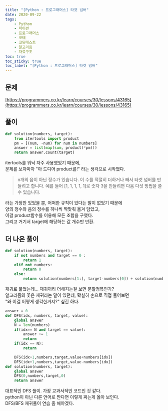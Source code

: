 ```yaml
---
title: "[Python : 프로그래머스] 타겟 넘버"
date: 2020-09-22
tags:
    - Python
    - 파이썬
    - 프로그래머스
    - 코테
    - 코딩테스트
    - 알고리즘
    - 자료구조
toc: true
toc_sticky: true
toc_label: "[Python : 프로그래머스] 타겟 넘버"
---
```

## 문제
[https://programmers.co.kr/learn/courses/30/lessons/43165](https://programmers.co.kr/learn/courses/30/lessons/43165)
## 풀이
```python
def solution(numbers, target):
    from itertools import product
    pm = [(num, -num) for num in numbers]
    answer = list(map(sum, product(*pm)))
    return answer.count(target)
```
itertools를 워낙 자주 사용했었기 때문에,  
문제를 보자마자 "아 드디어 product를!" 라는 생각으로 시작했다.  

> n개의 음이 아닌 정수가 있습니다. 이 수를 적절히 더하거나 빼서 타겟 넘버를 만들려고 합니다. 예를 들어 [1, 1, 1, 1, 1]로 숫자 3을 만들려면 다음 다섯 방법을 쓸 수 있습니다.

라는 가정만 있었을 뿐, 어떠한 규칙이 있다는 말이 없었기 때문에  
양의 정수와 음의 정수를 하나씩 짝맞춰 옮겨 담았고,  
이걸 product함수를 이용해 모든 조합을 구했다.  
그리고 거기서 target에 해당하는 값 개수만 반환.  
  
## 더 나은 풀이
```python
def solution(numbers, target):
    if not numbers and target == 0 :
        return 1
    elif not numbers:
        return 0
    else:
        return solution(numbers[1:], target-numbers[0]) + solution(numbers[1:], target+numbers[0])
```
재귀로 풀었는데... 재귀끼리 더해지는걸 보면 분할정복인가?  
알고리즘의 꽃은 재귀라는 말이 있던데, 확실히 손으로 직접 풀어보면  
"와 이걸 어떻게 생각한거지?" 싶긴 하다.  
```python
answer = 0
def DFS(idx, numbers, target, value):
    global answer
    N = len(numbers)
    if(idx== N and target == value):
        answer += 1
        return
    if(idx == N):
        return

    DFS(idx+1,numbers,target,value+numbers[idx])
    DFS(idx+1,numbers,target,value-numbers[idx])
def solution(numbers, target):
    global answer
    DFS(0,numbers,target,0)
    return answer
```
대표적인 DFS 풀이. 가장 교과서적인 코드인 것 같다.  
python이 아닌 다른 언어로 짠다면 이렇게 짜는게 옳아 보인다.  
DFS/BFS 재귀풀이 연습 좀 해야겠다.  